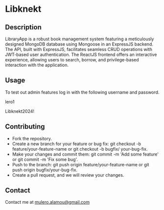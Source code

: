 # Libknekt
## Description
LibraryApp is a robust book management system featuring a meticulously designed MongoDB database using Mongoose in an ExpressJS backend. The API, built with ExpressJS, facilitates seamless CRUD operations with JWT-based user authentication. The ReactJS frontend offers an interactive experience, allowing users to search, borrow, and privilege-based interaction with the application.

## Usage
To test out admin features log in with the following username and password.

lero1

Libknekt2024!


## Contributing
- Fork the repository.
- Create a new branch for your feature or bug fix: git checkout -b feature/your-feature-name or git checkout -b bugfix/   your-bug-fix.
- Make your changes and commit them: git commit -m 'Add some feature' or git commit -m 'Fix some bug'.
- Push to the branch: git push origin feature/your-feature-name or git push origin bugfix/your-bug-fix.
- Create a pull request, and we will review your changes.

## Contact
Contact me at mulero.alamou@gmail.com
